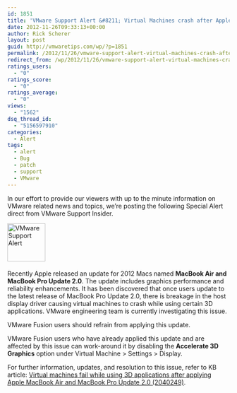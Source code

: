```yaml
---
id: 1851
title: 'VMware Support Alert &#8211; Virtual Machines crash after Apple Update'
date: 2012-11-26T09:33:13+00:00
author: Rick Scherer
layout: post
guid: http://vmwaretips.com/wp/?p=1851
permalink: /2012/11/26/vmware-support-alert-virtual-machines-crash-after-apple-update/
redirect_from: /wp/2012/11/26/vmware-support-alert-virtual-machines-crash-after-apple-update/
ratings_users:
  - "0"
ratings_score:
  - "0"
ratings_average:
  - "0"
views:
  - "1562"
dsq_thread_id:
  - "5156597910"
categories:
  - Alert
tags:
  - alert
  - Bug
  - patch
  - support
  - VMware
---
```

In our effort to provide our viewers with up to the minute information on VMware related news and topics, we&#8217;re posting the following Special Alert direct from VMware Support Insider.

<img class="alignleft" style="margin: 0px 25px 5px 0px; border: 0px;" title="VMware Support Alert" src="http://blogs.vmware.com/tp/.a/6a00d8341c328153ef01543330c84d970c-pi" alt="VMware Support Alert" width="86" height="86" border="0" />

Recently Apple released an update for 2012 Macs named **MacBook Air and MacBook Pro Update 2.0**. The update includes graphics performance and reliability enhancements. It has been discovered that once users update to the latest release of MacBook Pro Update 2.0, there is breakage in the host display driver causing virtual machines to crash while using certain 3D applications. VMware engineering team is currently investigating this issue.

VMware Fusion users should refrain from applying this update.

VMware Fusion users who have already applied this update and are affected by this issue can work-around it by disabling the **Accelerate 3D Graphics** option under Virtual Machine > Settings > Display.

For further information, updates, and resolution to this issue, refer to KB article: <a href="http://kb.vmware.com/kb/2040249" target="_blank">Virtual machines fail while using 3D applications after applying Apple MacBook Air and MacBook Pro Update 2.0 (2040249)</a>.